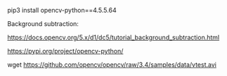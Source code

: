 

pip3 install opencv-python==4.5.5.64

Background subtraction: 
 
https://docs.opencv.org/5.x/d1/dc5/tutorial_background_subtraction.html
 
https://pypi.org/project/opencv-python/
 
wget https://github.com/opencv/opencv/raw/3.4/samples/data/vtest.avi
 

 
